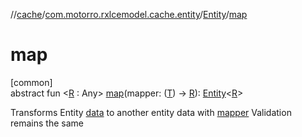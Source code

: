 //[cache](../../../index.md)/[com.motorro.rxlcemodel.cache.entity](../index.md)/[Entity](index.md)/[map](map.md)

# map

[common]\
abstract fun &lt;[R](map.md) : Any&gt; [map](map.md)(mapper: ([T](index.md)) -&gt; [R](map.md)): [Entity](index.md)&lt;[R](map.md)&gt;

Transforms Entity [data](data.md) to another entity data with [mapper](map.md) Validation remains the same
